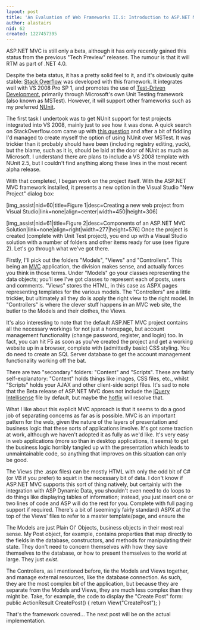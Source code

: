 ```yaml
---
layout: post
title: 'An Evaluation of Web Frameworks II.i: Introduction to ASP.NET MVC'
author: alastairs
nid: 62
created: 1227457395
---
```

ASP.NET MVC is still only a beta, although it has only recently gained this status from the previous "Tech Preview" releases.  The rumour is that it will RTM as part of .NET 4.0.

Despite the beta status, it has a pretty solid feel to it, and it's obviously quite stable: <a href="http://www.stackoverflow.com">Stack Overflow</a> was developed with this framework.  It integrates well with VS 2008 Pro SP 1, and promotes the use of <a href="http://www.alastairsmith.me.uk/coding/2008/09/13/test-driven-development.html">Test-Driven Development</a>, primarily through Microsoft's own Unit Testing framework (also known as MSTest).  However, it will support other frameworks such as my preferred <a href="http://www.nunit.org/">NUnit</a>.
<!--break-->
The first task I undertook was to get NUnit support for test projects integrated into VS 2008, mainly just to see how it was done.  A quick search on StackOverflow.com came up with <a href="http://stackoverflow.com/questions/21137/aspnet-mvc-and-nunit">this question</a> and after a bit of fiddling I'd managed to create myself the option of using NUnit over MSTest.  It was trickier than it probably should have been (including registry editing, yuck), but the blame, such as it is, should be laid at the door of NUnit as much as Microsoft.  I understand there are plans to include a VS 2008 template with NUnit 2.5, but I couldn't find anything along these lines in the most recent alpha release.  

With that completed, I began work on the project itself.  With the ASP.NET MVC framework installed, it presents a new option in the Visual Studio "New Project" dialog box:

[img_assist|nid=60|title=Figure 1|desc=Creating a new web project from Visual Studio|link=none|align=center|width=450|height=306]

[img_assist|nid=61|title=Figure 2|desc=Components of an ASP.NET MVC Solution|link=none|align=right|width=277|height=576]  Once the project is created (complete with Unit Test project), you end up with a Visual Studio solution with a number of folders and other items ready for use (see figure 2).  Let's go through what we've got there.

Firstly, I'll pick out the folders "Models", "Views" and "Controllers".  This being an <a href="http://www.codinghorror.com/blog/archives/001112.html">MVC</a> application, the division makes sense, and actually forces you think in those terms.  Under "Models" go your classes representing the data objects; you'll see I've got classes to represent each of posts, users and comments.  "Views" stores the HTML, in this case as ASPX pages representing templates for the various models.  The "Controllers" are a little trickier, but ultimately all they do is apply the right view to the right model.  In "Controllers" is where the clever stuff happens in an MVC web site, the butler to the Models and their clothes, the Views.  

It's also interesting to note that the default ASP.NET MVC project contains all the necessary workings for not just a homepage, but account management functionality (change password, register, and login) too.  In fact, you can hit F5 as soon as you've created the project and get a working website up in a browser, complete with (admittedly basic) CSS styling.  You do need to create an SQL Server database to get the account management functionality working off the bat.  

There are two "secondary" folders: "Content" and "Scripts".  These are fairly self-explanatory: "Content" holds things like images, CSS files, etc., whilst "Scripts" holds your AJAX and other client-side script files.  It's sad to note that the Beta release of ASP.NET MVC does not include the <a href="http://weblogs.asp.net/scottgu/archive/2008/11/21/jquery-intellisense-in-vs-2008.aspx">jQuery Intellisense</a> file by default, but maybe the <a href="http://weblogs.asp.net/scottgu/archive/2008/02/08/vs-2008-web-development-hot-fix-roll-up-available.aspx">hotfix</a> will resolve that.

What I like about this explicit MVC approach is that it seems to do a good job of separating concerns as far as is possible.  MVC is an important pattern for the web, given the nature of the layers of presentation and business logic that these sorts of applications involve.  It's got some traction at work, although we haven't adopted it as fully as we'd like.  It's very easy in web applications (more so than in desktop applications, it seems) to get the business logic horribly tangled up with the presentation which leads to unmaintainable code, so anything that improves on this situation can only be good.  

The Views (the .aspx files) can be mostly HTML with only the odd bit of C# (or VB if you prefer) to squirt in the necessary bit of data.  I don't know if ASP.NET MVC supports this sort of thing natively, but certainly with the integration with ASP Dynamic Data, you shouldn't even need to do loops to do things like displaying tables of information; instead, you just insert one or two lines of code and ASP will do the rest for you.  Complete with full paging support if required.  There's a bit of (seemingly fairly standard) ASPX at the top of the Views' files to refer to a master template/page, and ensure the 

The Models are just Plain Ol' Objects, business objects in their most real sense.  My Post object, for example, contains properties that map directly to the fields in the database, constructors, and methods for manipulating their state.  They don't need to concern themselves with how they save themselves to the database, or how to present themselves to the world at large.  They just <em>exist</em>.  

The Controllers, as I mentioned before, tie the Models and Views together, and manage external resources, like the database connection.  As such, they are the most complex bit of the application, but because they are separate from the Models and Views, they are much less complex than they might be.  Take, for example, the code to display the "Create Post" form:
<blockcode language="csharp">
public ActionResult CreatePost()
{
    return View("CreatePost");
}
</blockcode>

That's the framework covered... The next post will be on the actual implementation.
